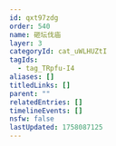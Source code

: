 ```yaml
---
id: qxt97zdg
order: 540
name: 砸坛伐庙
layer: 3
categoryId: cat_uWLHUZtI
tagIds:
  - tag_TRpfu-I4
aliases: []
titledLinks: []
parent: ""
relatedEntries: []
timelineEvents: []
nsfw: false
lastUpdated: 1758087125
---
```


